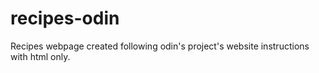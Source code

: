 # recipes-odin

Recipes webpage created following odin's project's website instructions with html only.
